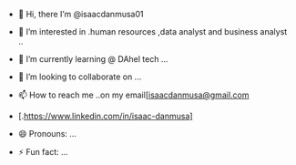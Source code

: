 - 👋 Hi, there I’m @isaacdanmusa01
- 👀 I’m interested in .human resources ,data analyst and business analyst ..
- 🌱 I’m currently learning @ DAhel tech ...
- 💞️ I’m looking to collaborate on ...
- 📫 How to reach me ..on my email[isaacdanmusa@gmail.com
- [.https://www.linkedin.com/in/isaac-danmusa]

- 😄 Pronouns: ...
- ⚡ Fun fact: ...

<!---
isaacdanmusa01/isaacdanmusa01 is a ✨ special ✨ repository because its `README.md` (this file) appears on your GitHub profile.
You can click the Preview link to take a look at your changes.
--->
